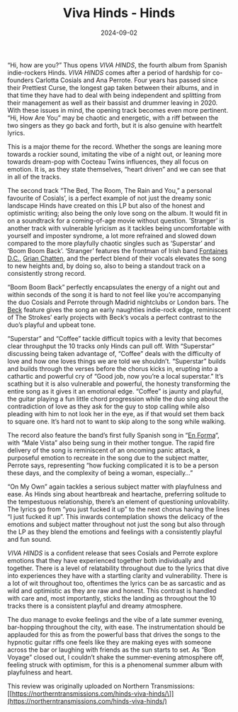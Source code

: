 ﻿---
layout: default
title: Viva Hinds - Hinds
description:
date: '2024-09-02'
categories:
  - Album
img: https://vinilo.co.uk/cdn/shop/files/Hinds-Viva-Hinds_300x300.jpg?v=1715182443
rating: 8.8
---

“Hi, how are you?” Thus opens _VIVA HINDS_, the fourth album from Spanish indie-rockers Hinds. _VIVA HINDS_ comes after a period of hardship for co-founders Carlotta Cosials and Ana Perrote. Four years has passed since their Prettiest Curse, the longest gap taken between their albums, and in that time they have had to deal with being independent and splitting from their management as well as their bassist and drummer leaving in 2020. With these issues in mind, the opening track becomes even more pertinent. “Hi, How Are You” may be chaotic and energetic, with a riff between the two singers as they go back and forth, but it is also genuine with heartfelt lyrics.

This is a major theme for the record. Whether the songs are leaning more towards a rockier sound, imitating the vibe of a night out, or leaning more towards dream-pop with Cocteau Twins influences, they all focus on emotion. It is, as they state themselves, “heart driven” and we can see that in all of the tracks.

The second track “The Bed, The Room, The Rain and You,” a personal favourite of Cosials’, is a perfect example of not just the dreamy sonic landscape Hinds have created on this LP but also of the honest and optimistic writing; also being the only love song on the album. It would fit in on a soundtrack for a coming-of-age movie without question. ’Stranger’ is another track with vulnerable lyricism as it tackles being uncomfortable with yourself and imposter syndrome, a lot more refrained and slowed down compared to the more playfully chaotic singles such as ‘Superstar’ and ‘Boom Boom Back’. ‘Stranger’ features the frontman of Irish band [Fontaines D.C.](https://northerntransmissions.com/fontaines-d-c-romance/), [Grian Chatten](https://northerntransmissions.com/grian-chatten-chaos-for-the-fly/), and the perfect blend of their vocals elevates the song to new heights and, by doing so, also to being a standout track on a consistently strong record.

“Boom Boom Back” perfectly encapsulates the energy of a night out and within seconds of the song it is hard to not feel like you’re accompanying the duo Cosials and Perrote through Madrid nightclubs or London bars. The [Beck](https://northerntransmissions.com/hyperspace-beck/) feature gives the song an early naughties indie-rock edge, reminiscent of The Strokes’ early projects with Beck’s vocals a perfect contrast to the duo’s playful and upbeat tone.

“Superstar” and “Coffee” tackle difficult topics with a levity that becomes clear throughput the 10 tracks only Hinds can pull off. With “Superstar” discussing being taken advantage of, “Coffee” deals with the difficulty of love and how one loves things we are told we shouldn’t. “Superstar” builds and builds through the verses before the chorus kicks in, erupting into a cathartic and powerful cry of “Good job, now you’re a local superstar.” It’s scathing but it is also vulnerable and powerful, the honesty transforming the entire song as it gives it an emotional edge. “Coffee” is jaunty and playful, the guitar playing a fun little chord progression while the duo sing about the contradiction of love as they ask for the guy to stop calling while also pleading with him to not look her in the eye, as if that would set them back to square one. It’s hard not to want to skip along to the song while walking.

The record also feature the band’s first fully Spanish song in “[En Forma](https://northerntransmissions.com/hinds-share-new-single-en-forma/)“, with “Male Vista” also being sung in their mother tongue. The rapid fire delivery of the song is reminiscent of an oncoming panic attack, a purposeful emotion to recreate in the song due to the subject matter, Perrote says, representing “how fucking complicated it is to be a person these days, and the complexity of being a woman, especially…”

“On My Own” again tackles a serious subject matter with playfulness and ease. As Hinds sing about heartbreak and heartache, preferring solitude to the tempestuous relationship, there’s an element of questioning unlovability. The lyrics go from “you just fucked it up” to the next chorus having the lines “I just fucked it up”. This inwards contemplation shows the delicacy of the emotions and subject matter throughout not just the song but also through the LP as they blend the emotions and feelings with a consistently playful and fun sound.

_VIVA HINDS_ is a confident release that sees Cosials and Perrote explore emotions that they have experienced together both individually and together. There is a level of relatability throughout due to the lyrics that dive into experiences they have with a startling clarity and vulnerability. There is a lot of wit throughout too, oftentimes the lyrics can be as sarcastic and as wild and optimistic as they are raw and honest. This contrast is handled with care and, most importantly, sticks the landing as throughout the 10 tracks there is a consistent playful and dreamy atmosphere.

The duo manage to evoke feelings and the vibe of a late summer evening, bar-hopping throughout the city, with ease. The instrumentation should be applauded for this as from the powerful bass that drives the songs to the hypnotic guitar riffs one feels like they are making eyes with someone across the bar or laughing with friends as the sun starts to set. As “Bon Voyage” closed out, I couldn’t shake the summer-evening atmosphere off, feeling struck with optimism, for this is a phenomenal summer album with playfulness and heart.

This review was originally uploaded on Northern Transmissions: [\[https://northerntransmissions.com/hinds-viva-hinds/\]](https://northerntransmissions.com/hinds-viva-hinds/)

